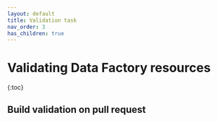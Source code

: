 ```yaml
---
layout: default
title: Validation task
nav_order: 3
has_children: true
---
```

# Validating Data Factory resources
{:toc}

## Build validation on pull request